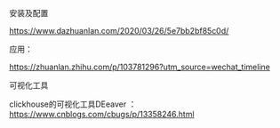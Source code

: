 





安装及配置

https://www.dazhuanlan.com/2020/03/26/5e7bb2bf85c0d/









应用：

https://zhuanlan.zhihu.com/p/103781296?utm_source=wechat_timeline



可视化工具

clickhouse的可视化工具DEeaver ： https://www.cnblogs.com/cbugs/p/13358246.html


